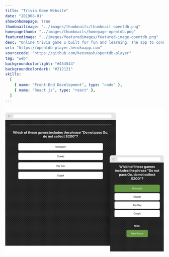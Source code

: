 ```yaml
---
title: "Trivia Game Website"
date: "201908-01"
showonhomepage: true
thumbnailimage: "../images/thumbnails/thumbnail-opentdb.png"
homepagethumb: "../images/thumbnails/homepage-opentdb.png"
featuredimage: "../images/featuredimages/featured-image-opentdb.png"
desc: "Online trivia game I built for fun and learning. The app to connects to the Open Trivia Database and pull down a session token and categories on initialization. Then, when the user has selected a category and a difficulty, it fetches the questions and stores them in the React context. React-spring provides animated feedback and page transitions. It’s simple and works well overall. I’m happy with how this little side project turned out, and I’m eager to apply what I’ve learned about hooks, context and react-spring to other projects. The source code is available on Github."
url: "https://opentdb-player.herokuapp.com"
sourcecode: "https://github.com/kensmash/opentdb-player"
tag: "web"
backgroundcolorlight: "#454544"
backgroundcolordark: "#212121"
skills:
  [
    { name: "Front-End Development", type: "code" },
    { name: "React.js", type: "react" },
  ]
---
```


![alt text](../images/responsiveimages/responsive-images-opentdb.png "Open Trivia Database Player")
